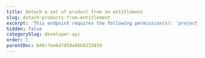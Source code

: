 ```yaml
---
title: Detach a set of product from an entitlement
slug: detach-products-from-entitlement
excerpt: 'This endpoint requires the following permission(s): `project_configuration:entitlements:read_write`.'
hidden: false
categorySlug: developer-api
order: 7
parentDoc: 648c7ee6d7d50a06b0233459
---
```

